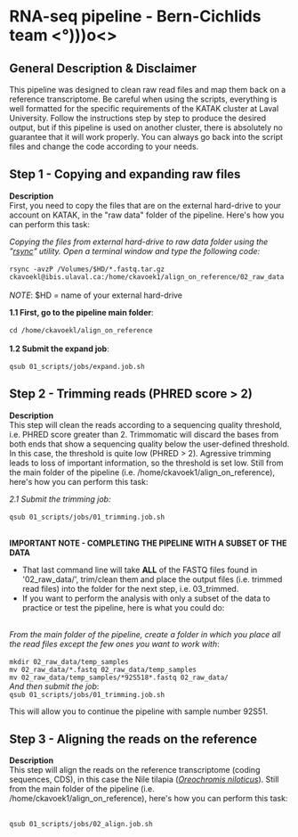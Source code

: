 # RNA-seq pipeline - Bern-Cichlids team <°)))o<>

## General Description & Disclaimer
This pipeline was designed to clean raw read files and map them back on a reference transcriptome. Be careful when using the scripts, everything is well formatted for the specific requirements of the KATAK cluster at Laval University. Follow the instructions step by step to produce the desired output, but if this pipeline is used on another cluster, there is absolutely no guarantee that it will work properly. You can always go back into the script files and change the code according to your needs.
<br>
## Step 1 - Copying and expanding raw files
**Description**<br>
First, you need to copy the files that are on the external hard-drive to your account on KATAK, in the "raw data" folder of the pipeline. Here's how you can perform this task:<br>

*Copying the files from external hard-drive to raw data folder using the "[rsync](https://en.wikipedia.org/wiki/Rsync)" utility. Open a terminal window and type the following code:*<br><br>
`rsync -avzP /Volumes/$HD/*.fastq.tar.gz ckavoekl@ibis.ulaval.ca:/home/ckavoek1/align_on_reference/02_raw_data`<br><br>
*NOTE*: $HD = name of your external hard-drive<br>

**1.1 First, go to the pipeline main folder**:<br><br>
`cd /home/ckavoekl/align_on_reference`<br><br>
**1.2 Submit the expand job**:<br><br>
`qsub 01_scripts/jobs/expand.job.sh`
<br>
## Step 2 - Trimming reads (PHRED score > 2)
**Description**<br>
This step will clean the reads according to a sequencing quality threshold, i.e. PHRED score greater than 2. Trimmomatic will discard the bases from both ends that show a sequencing quality below the user-defined threshold. In this case, the threshold is quite low (PHRED > 2). Agressive trimming leads to loss of important information, so the threshold is set low. Still from the main folder of the pipeline (i.e. /home/ckavoek1/align_on_reference), here's how you can perform this task:<br>

*2.1 Submit the trimming job:*<br><br>
`qsub 01_scripts/jobs/01_trimming.job.sh`<br><br>

**IMPORTANT NOTE - COMPLETING THE PIPELINE WITH A SUBSET OF THE DATA**<br>
* That last command line will take **ALL** of the FASTQ files found in '02_raw_data/', trim/clean them and place the output files (i.e. trimmed read files) into the folder for the next step, i.e. 03_trimmed.
* If you want to perform the analysis with only a subset of the data to practice or test the pipeline, here is what you could do:<br><br>

*From the main folder of the pipeline, create a folder in which you place all the read files except the few ones you want to work with*:<br><br>
`mkdir 02_raw_data/temp_samples`<br>
`mv 02_raw_data/*.fastq 02_raw_data/temp_samples`<br>
`mv 02_raw_data/temp_samples/*92S518*.fastq 02_raw_data/`<br>
*And then submit the job*:<br>
`qsub 01_scripts/jobs/01_trimming.job.sh`

This will allow you to continue the pipeline with sample number 92S51.

## Step 3 - Aligning the reads on the reference
**Description**<br>
This step will align the reads on the reference transcriptome (coding sequences, CDS), in this case the Nile tilapia ([*Oreochromis niloticus*](http://www.ensembl.org/Oreochromis_niloticus/Info/Index)). Still from the main folder of the pipeline (i.e. /home/ckavoek1/align_on_reference), here's how you can perform this task:<br><br>

`qsub 01_scripts/jobs/02_align.job.sh`<br>
